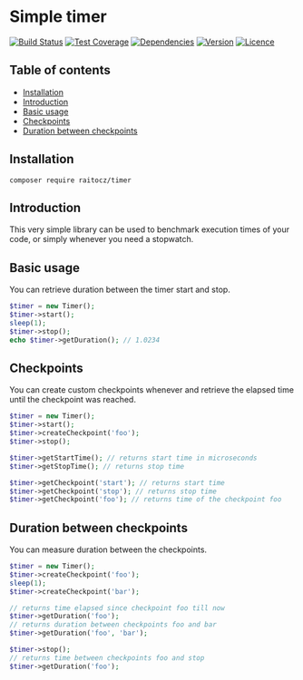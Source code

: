 # Simple timer

[![Build Status](https://img.shields.io/travis/raitocz/timer.svg)](https://travis-ci.org/raitocz/timer)
[![Test Coverage](https://img.shields.io/coveralls/raitocz/timer.svg)](https://coveralls.io/github/raitocz/timer)
[![Dependencies](https://img.shields.io/versioneye/d/php/raitocz:timer.svg)](https://versioneye.com/php/raitocz:timer)
[![Version](https://img.shields.io/packagist/v/raitocz/timer.svg)](https://packagist.org/packages/raitocz/timer)
[![Licence](https://img.shields.io/packagist/l/raitocz/timer.svg)](https://packagist.org/packages/raitocz/timer)

## Table of contents

- [Installation](#installation)
- [Introduction](#introduction)
- [Basic usage](#basic-usage)
- [Checkpoints](#checkpoints)
- [Duration between checkpoints](#duration-between-checkpoints)

## Installation

`composer require raitocz/timer`

## Introduction

This very simple library can be used to benchmark execution times of your code, or simply whenever you need a stopwatch.

## Basic usage

You can retrieve duration between the timer start and stop.

```php
$timer = new Timer();
$timer->start();
sleep(1);
$timer->stop();
echo $timer->getDuration(); // 1.0234
```

## Checkpoints

You can create custom checkpoints whenever and retrieve the elapsed time until the checkpoint was reached.

```php
$timer = new Timer();
$timer->start();
$timer->createCheckpoint('foo');
$timer->stop();

$timer->getStartTime(); // returns start time in microseconds
$timer->getStopTime(); // returns stop time

$timer->getCheckpoint('start'); // returns start time
$timer->getCheckpoint('stop'); // returns stop time
$timer->getCheckpoint('foo'); // returns time of the checkpoint foo
```

## Duration between checkpoints

You can measure duration between the checkpoints.

```php
$timer = new Timer();
$timer->createCheckpoint('foo');
sleep(1);
$timer->createCheckpoint('bar');

// returns time elapsed since checkpoint foo till now
$timer->getDuration('foo');
// returns duration between checkpoints foo and bar
$timer->getDuration('foo', 'bar');

$timer->stop();
// returns time between checkpoints foo and stop
$timer->getDuration('foo');
```
